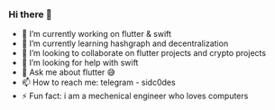 ### Hi there 👋

- 🔭 I’m currently working on flutter & swift
- 🌱 I’m currently learning hashgraph and decentralization
- 👯 I’m looking to collaborate on flutter projects and crypto projects
- 🤔 I’m looking for help with swift
- 💬 Ask me about flutter 😅
- 📫 How to reach me: telegram - sidc0des
- ⚡ Fun fact: i am a mechenical engineer who loves computers
